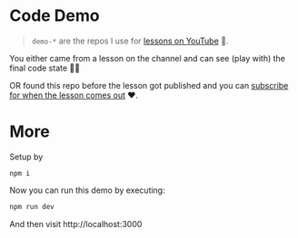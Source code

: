 # Code Demo

> `demo-*` are the repos I use for [lessons on YouTube](https://youtube.com/basaratali) 🌹.

You either came from a lesson on the channel and can see (play with) the final code state 👏🏻 

OR found this repo before the lesson got published and you can [subscribe for when the lesson comes out](https://www.youtube.com/basaratali?sub_confirmation=1) ❤️.

# More
Setup by

```
npm i
```

Now you can run this demo by executing:

```sh
npm run dev
```

And then visit http://localhost:3000
